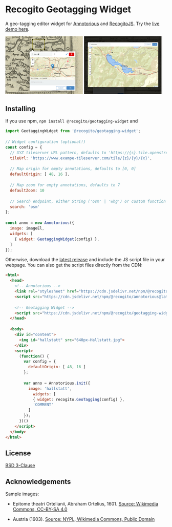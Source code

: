 # Recogito Geotagging Widget

A geo-tagging editor widget for [Annotorious](https://annotorious.com) and 
[RecogitoJS](https://github.com/recogito/recogito-js). Try the [live demo here](https://recogito.github.io/geotagging-widget/).

<img src="screenshot-01.jpg" style="width:48%"> <img src="screenshot-02.jpg" style="width:48%">

## Installing

If you use npm, `npm install @recogito/geotagging-widget` and

```js
import GeotaggingWidget from '@recogito/geotagging-widget';

// Widget configuration (optional!)
const config = {
  // XYZ tileserver URL pattern, defaults to 'https://{s}.tile.openstreetmap.org/{z}/{x}/{y}.png',
  tileUrl: 'https://www.exampe-tileserver.com/tile/{z}/{y}/{x}',

  // Map origin for empty annotations, defaults to [0, 0]
  defaultOrigin: [ 48, 16 ],

  // Map zoom for empty annotations, defaults to 7
  defaultZoom: 10

  // Search endpoint, either String ('osm' | 'whg') or custom function
  search: 'osm'
};

const anno = new Annotorious({
  image: imageEl,
  widgets: [
    { widget: GeotaggingWidget(config) },
  ]
});
```

Otherwise, download the [latest release](https://github.com/recogito/geotagging-widget/releases) and include the JS script
file in your webpage. You can also get the script files directly from the CDN:

```html
<html>
  <head>
    <!-- Annotorious -->
    <link rel="stylesheet" href="https://cdn.jsdelivr.net/npm/@recogito/annotorious@latest/dist/annotorious.min.css">
    <script src="https://cdn.jsdelivr.net/npm/@recogito/annotorious@latest/dist/annotorious.min.js"></script>

    <!-- Geotagging Widget -->
    <script src="https://cdn.jsdelivr.net/npm/@recogito/geotagging-widget@latest"></script>
  </head>
  
  <body>
    <div id="content">
      <img id="hallstatt" src="640px-Hallstatt.jpg">
    </div>
    <script>
      (function() {
        var config = {
          defaultOrigin: [ 48, 16 ]
        };

        var anno = Annotorious.init({
          image: 'hallstatt',
            widgets: [
            { widget: recogito.GeoTagging(config) },
            'COMMENT'
          ]
        });
      })()
    </script>
  </body>
</html>
```
## License

[BSD 3-Clause](https://github.com/recogito/geotagging-widget/blob/main/LICENSE)

## Acknowledgements

Sample images: 

- Epitome theatri Ortelianii, Abraham Ortelius, 1601. [Source: Wikimedia Commons, CC-BY-SA 4.0](https://commons.wikimedia.org/wiki/File:Epitome_theatri_Ortelianii,_Abraham_Ortelio.jpg)

- Austria (1603). [Source: NYPL, Wikimedia Commons, Public Domain](https://commons.wikimedia.org/wiki/File:Austria_(NYPL_b15404146-1632179).jpg)